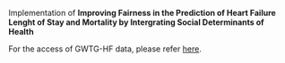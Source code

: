 Implementation of **Improving Fairness in the Prediction of Heart Failure Lenght of Stay and Mortality by Intergrating Social Determinants of Health**

For the access of GWTG-HF data, please refer [here](https://www.heart.org/en/professional/quality-improvement/quality-research-and-publications/heart-failure-data-challenge).




